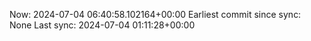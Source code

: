 Now: 2024-07-04 06:40:58.102164+00:00 Earliest commit since sync: None Last sync: 2024-07-04 01:11:28+00:00
